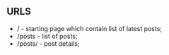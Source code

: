 
## URLS
- / - starting page which contain list of latest posts;
- /posts - list of posts;
- /posts/<slug> - post details;
